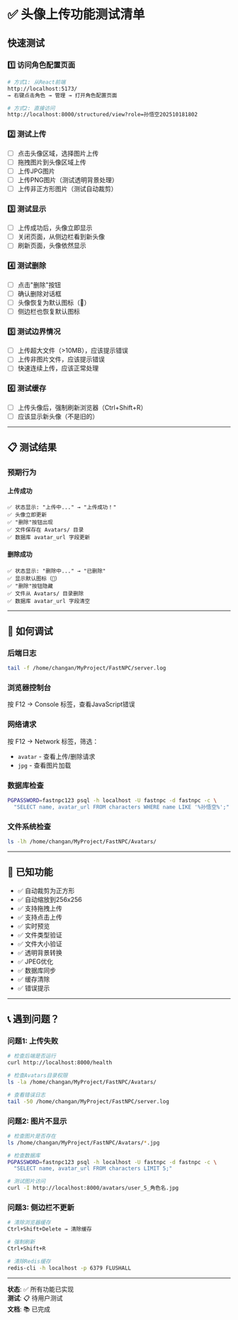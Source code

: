 # ✅ 头像上传功能测试清单

## 快速测试

### 1️⃣ 访问角色配置页面

```bash
# 方式1: 从React前端
http://localhost:5173/
→ 右键点击角色 → 管理 → 打开角色配置页面

# 方式2: 直接访问
http://localhost:8000/structured/view?role=孙悟空202510181802
```

### 2️⃣ 测试上传

- [ ] 点击头像区域，选择图片上传
- [ ] 拖拽图片到头像区域上传
- [ ] 上传JPG图片
- [ ] 上传PNG图片（测试透明背景处理）
- [ ] 上传非正方形图片（测试自动裁剪）

### 3️⃣ 测试显示

- [ ] 上传成功后，头像立即显示
- [ ] 关闭页面，从侧边栏看到新头像
- [ ] 刷新页面，头像依然显示

### 4️⃣ 测试删除

- [ ] 点击"删除"按钮
- [ ] 确认删除对话框
- [ ] 头像恢复为默认图标（👤）
- [ ] 侧边栏也恢复默认图标

### 5️⃣ 测试边界情况

- [ ] 上传超大文件（>10MB），应该提示错误
- [ ] 上传非图片文件，应该提示错误
- [ ] 快速连续上传，应该正常处理

### 6️⃣ 测试缓存

- [ ] 上传头像后，强制刷新浏览器（Ctrl+Shift+R）
- [ ] 应该显示新头像（不是旧的）

---

## 📋 测试结果

### 预期行为

#### 上传成功
```
✅ 状态显示: "上传中..." → "上传成功！"
✅ 头像立即更新
✅ "删除"按钮出现
✅ 文件保存在 Avatars/ 目录
✅ 数据库 avatar_url 字段更新
```

#### 删除成功
```
✅ 状态显示: "删除中..." → "已删除"
✅ 显示默认图标（👤）
✅ "删除"按钮隐藏
✅ 文件从 Avatars/ 目录删除
✅ 数据库 avatar_url 字段清空
```

---

## 🐛 如何调试

### 后端日志
```bash
tail -f /home/changan/MyProject/FastNPC/server.log
```

### 浏览器控制台
按 F12 → Console 标签，查看JavaScript错误

### 网络请求
按 F12 → Network 标签，筛选：
- `avatar` - 查看上传/删除请求
- `jpg` - 查看图片加载

### 数据库检查
```bash
PGPASSWORD=fastnpc123 psql -h localhost -U fastnpc -d fastnpc -c \
  "SELECT name, avatar_url FROM characters WHERE name LIKE '%孙悟空%';"
```

### 文件系统检查
```bash
ls -lh /home/changan/MyProject/FastNPC/Avatars/
```

---

## 🎯 已知功能

- ✅ 自动裁剪为正方形
- ✅ 自动缩放到256x256
- ✅ 支持拖拽上传
- ✅ 支持点击上传
- ✅ 实时预览
- ✅ 文件类型验证
- ✅ 文件大小验证
- ✅ 透明背景转换
- ✅ JPEG优化
- ✅ 数据库同步
- ✅ 缓存清除
- ✅ 错误提示

---

## 📞 遇到问题？

### 问题1: 上传失败
```bash
# 检查后端是否运行
curl http://localhost:8000/health

# 检查Avatars目录权限
ls -la /home/changan/MyProject/FastNPC/Avatars/

# 查看错误日志
tail -50 /home/changan/MyProject/FastNPC/server.log
```

### 问题2: 图片不显示
```bash
# 检查图片是否存在
ls /home/changan/MyProject/FastNPC/Avatars/*.jpg

# 检查数据库
PGPASSWORD=fastnpc123 psql -h localhost -U fastnpc -d fastnpc -c \
  "SELECT name, avatar_url FROM characters LIMIT 5;"

# 测试图片访问
curl -I http://localhost:8000/avatars/user_5_角色名.jpg
```

### 问题3: 侧边栏不更新
```bash
# 清除浏览器缓存
Ctrl+Shift+Delete → 清除缓存

# 强制刷新
Ctrl+Shift+R

# 清除Redis缓存
redis-cli -h localhost -p 6379 FLUSHALL
```

---

**状态**: ✅ 所有功能已实现  
**测试**: 📋 待用户测试  
**文档**: 📚 已完成

